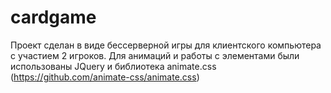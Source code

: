 # cardgame

Проект сделан в виде бессерверной игры для клиентского компьютера с участием 2 игроков.
Для анимаций и работы с элементами были использованы JQuery и библиотека animate.css
(https://github.com/animate-css/animate.css)

